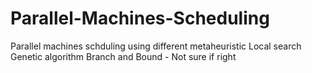 # Parallel-Machines-Scheduling
Parallel machines schduling using different metaheuristic
Local search
Genetic algorithm
Branch and Bound - Not sure if right

